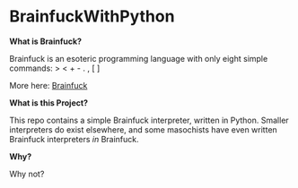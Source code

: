 BrainfuckWithPython
===================

**What is Brainfuck?**

Brainfuck is an esoteric programming language with only eight simple commands: > < + - . , [ ]

More here: [Brainfuck](http://en.wikipedia.org/wiki/Brainfuck)

**What is this Project?**

This repo contains a simple Brainfuck interpreter, written in Python. Smaller interpreters do exist elsewhere, and some masochists have even written Brainfuck interpreters *in* Brainfuck.

**Why?**

Why not?

